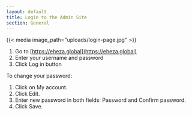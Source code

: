 ```yaml
---
layout: default
title: Login to the Admin Site
section: General
---
```


{{< media image_path="uploads/login-page.jpg" >}}

1. Go to [https://eheza.global](https://eheza.global)
2. Enter your username and password
3. Click Log in button


To change your password:
1. Click on My account.
2. Click Edit.
3. Enter new password in both fields: Password and Confirm password.
4. Click Save.
